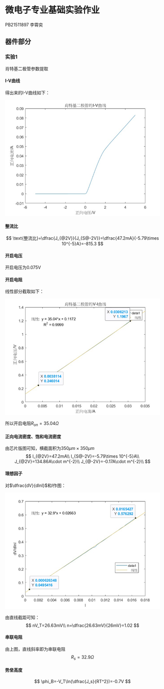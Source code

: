 # 微电子专业基础实验作业

PB21511897	李霄奕

## 器件部分

### 实验1

肖特基二极管参数提取

#### I-V曲线

得出来的I-V曲线如下：

<img src="./微电子专业基础实验作业.assets/fig1.jpg" alt="fig1"  />

#### 整流比

$$
\text{整流比}=\dfrac{J_{@2V}}{J_{S@-2V}}=\dfrac{47.2mA}{-5.79\times 10^{-5}A}=-815.3
$$

#### 开启电压

开启电压为0.075V

#### 开启电阻

线性部分截取如下：

<img src="./微电子专业基础实验作业.assets/fig2.jpg" alt="fig2" />

所以开启电阻$R_{on}=35.04\Omega$

#### 正向电流密度、饱和电流密度

由芯片版图可知，横截面积为$350\mu m\times 350\mu m$
$$
I_{@2V}=47.2mA\\
I_{S@-2V}=-5.79\times 10^{-5}A\\
J_{@2V}=134.86A\cdot m^{-2}\\
J_{@-2V}=-0.17A\cdot m^{-2}\\
$$

#### 理想因子

对$\dfrac{dV}{dlnI}$和$I$作图：

<img src="./微电子专业基础实验作业.assets/fig3.jpg" alt="fig3" />

由直线截距可知：
$$
nV_T=26.63mV\\
n=\dfrac{26.63mV}{26mV}=1.02
$$

#### 串联电阻

由上图，直线斜率即为串联电阻
$$
R_s=32.9\Omega
$$

#### 势垒高度

$$
\phi_B=-V_T\ln(\dfrac{J_s}{RT^2})=-0.7V
$$

